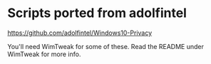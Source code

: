 # Scripts ported from adolfintel

https://github.com/adolfintel/Windows10-Privacy

You'll need WimTweak for some of these. Read the README under WimTweak for more info.
